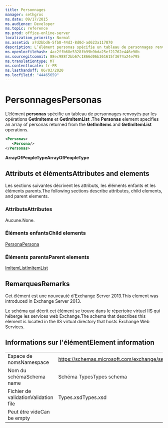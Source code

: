 ```yaml
---
title: Personnages
manager: sethgros
ms.date: 09/17/2015
ms.audience: Developer
ms.topic: reference
ms.prod: office-online-server
localization_priority: Normal
ms.assetid: a7d2bbd6-5fb8-44d3-8d0d-ad623a117870
description: L’élément personas spécifie un tableau de personnages renvoyés par les opérations GetImItems et GetImItemList.
ms.openlocfilehash: 4ac2ffb68e5328fb99b9bda25ef21762e446e90b
ms.sourcegitcommit: 88ec988f2bb67c1866d06b361615f3674a24e795
ms.translationtype: MT
ms.contentlocale: fr-FR
ms.lasthandoff: 06/03/2020
ms.locfileid: "44465659"
---
```

# <a name="personas"></a><span data-ttu-id="62733-103">Personnages</span><span class="sxs-lookup"><span data-stu-id="62733-103">Personas</span></span>

<span data-ttu-id="62733-104">L’élément **personas** spécifie un tableau de personnages renvoyés par les opérations **GetImItems** et **GetImItemList** .</span><span class="sxs-lookup"><span data-stu-id="62733-104">The **Personas** element specifies an array of personas returned from the **GetImItems** and **GetImItemList** operations.</span></span> 
  
```XML
<Personas>
   <Persona/>
</Personas>
```

 <span data-ttu-id="62733-105">**ArrayOfPeopleType**</span><span class="sxs-lookup"><span data-stu-id="62733-105">**ArrayOfPeopleType**</span></span>
## <a name="attributes-and-elements"></a><span data-ttu-id="62733-106">Attributs et éléments</span><span class="sxs-lookup"><span data-stu-id="62733-106">Attributes and elements</span></span>

<span data-ttu-id="62733-107">Les sections suivantes décrivent les attributs, les éléments enfants et les éléments parents.</span><span class="sxs-lookup"><span data-stu-id="62733-107">The following sections describe attributes, child elements, and parent elements.</span></span>
  
### <a name="attributes"></a><span data-ttu-id="62733-108">Attributs</span><span class="sxs-lookup"><span data-stu-id="62733-108">Attributes</span></span>

<span data-ttu-id="62733-109">Aucune.</span><span class="sxs-lookup"><span data-stu-id="62733-109">None.</span></span>
  
### <a name="child-elements"></a><span data-ttu-id="62733-110">Éléments enfants</span><span class="sxs-lookup"><span data-stu-id="62733-110">Child elements</span></span>

[<span data-ttu-id="62733-111">Persona</span><span class="sxs-lookup"><span data-stu-id="62733-111">Persona</span></span>](persona.md)
  
### <a name="parent-elements"></a><span data-ttu-id="62733-112">Éléments parents</span><span class="sxs-lookup"><span data-stu-id="62733-112">Parent elements</span></span>

[<span data-ttu-id="62733-113">ImItemList</span><span class="sxs-lookup"><span data-stu-id="62733-113">ImItemList</span></span>](imitemlist.md)
  
## <a name="remarks"></a><span data-ttu-id="62733-114">Remarques</span><span class="sxs-lookup"><span data-stu-id="62733-114">Remarks</span></span>

<span data-ttu-id="62733-115">Cet élément est une nouveauté d'Exchange Server 2013.</span><span class="sxs-lookup"><span data-stu-id="62733-115">This element was introduced in Exchange Server 2013.</span></span>
  
<span data-ttu-id="62733-116">Le schéma qui décrit cet élément se trouve dans le répertoire virtuel IIS qui héberge les services web Exchange.</span><span class="sxs-lookup"><span data-stu-id="62733-116">The schema that describes this element is located in the IIS virtual directory that hosts Exchange Web Services.</span></span>
  
## <a name="element-information"></a><span data-ttu-id="62733-117">Informations sur l'élément</span><span class="sxs-lookup"><span data-stu-id="62733-117">Element information</span></span>

|||
|:-----|:-----|
|<span data-ttu-id="62733-118">Espace de noms</span><span class="sxs-lookup"><span data-stu-id="62733-118">Namespace</span></span>  <br/> |https://schemas.microsoft.com/exchange/services/2006/types  <br/> |
|<span data-ttu-id="62733-119">Nom du schéma</span><span class="sxs-lookup"><span data-stu-id="62733-119">Schema name</span></span>  <br/> |<span data-ttu-id="62733-120">Schéma Types</span><span class="sxs-lookup"><span data-stu-id="62733-120">Types schema</span></span>  <br/> |
|<span data-ttu-id="62733-121">Fichier de validation</span><span class="sxs-lookup"><span data-stu-id="62733-121">Validation file</span></span>  <br/> |<span data-ttu-id="62733-122">Types.xsd</span><span class="sxs-lookup"><span data-stu-id="62733-122">Types.xsd</span></span>  <br/> |
|<span data-ttu-id="62733-123">Peut être vide</span><span class="sxs-lookup"><span data-stu-id="62733-123">Can be empty</span></span>  <br/> ||
   

